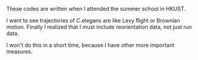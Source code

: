 These codes are written when I attended the summer school in HKUST.

I want to see trajectories of C.elegans are like Levy flight or Brownian motion. Finally I realized that I must include reorientation data, not just run data.

I won't do this in a short time, because I have other more important measures.